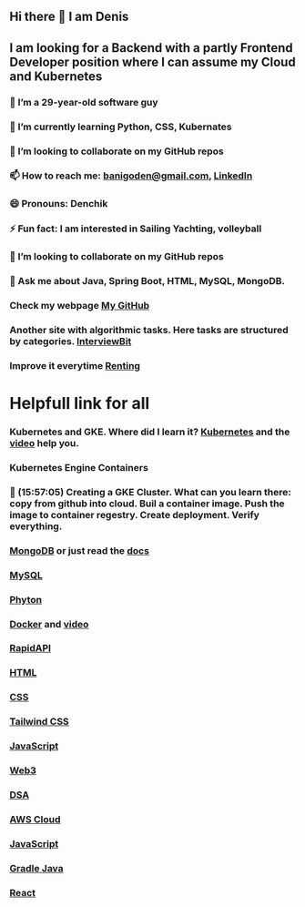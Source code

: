 ## Hi there 👋 I am Denis
##  I am looking for a Backend with a partly Frontend Developer position where I can assume my Cloud and Kubernetes
### 🔭 I’m a 29-year-old software guy
### 🌱 I’m currently learning Python, CSS, Kubernates 
### 👯 I’m looking to collaborate on my GitHub repos
### 📫 How to reach me: [banigoden@gmail.com](mailto:banigoden@gmail.com), [LinkedIn](https:https://www.linkedin.com/in/denis-banigan-695b52148/)
### 😄 Pronouns: Denchik
### ⚡ Fun fact: I am interested in Sailing Yachting, volleyball
### 👯 I’m looking to collaborate on my GitHub repos
### 💬 Ask me about Java, Spring Boot, HTML, MySQL, MongoDB.
### Check my webpage [My GitHub](https://banigoden.github.io/)
### Another site with algorithmic tasks. Here tasks are structured by categories. [InterviewBit](https://www.interviewbit.com/courses/programming)
### Improve it everytime [Renting](https://github.com/banigoden/renting)
# Helpfull link for all
### Kubernetes  and GKE. Where did I learn it? [Kubernetes](https://kubernetes.io/docs/home/) and the [video](https://www.youtube.com/watch?v=jpno8FSqpc8&ab_channel=freeCodeCamp.org) help you.
### Kubernetes Engine Containers
### 🎤 (15:57:05) Creating a GKE Cluster. What can you learn there: copy from github into cloud. Buil a container image. Push the image to container regestry. Create deployment. Verify everything.
### [MongoDB](https://learn.mongodb.com/learn/dashboard) or just read the [docs](https://docs.mongodb.com)
### [MySQL](https://sqlbolt.com/lesson/introduction)
### [Phyton](https://learnpython.com)
### [Docker](https://docs.docker.com) and [video](https://www.youtube.com/watch?v=fqMOX6JJhGo&list=PLWKjhJtqVAbkzvvpY12KkfiIGso9A_Ixs&ab_channel=freeCodeCamp.org)
### [RapidAPI](https://rapidapi.com/learn)
### [HTML](https://html.com)
### [CSS](https://css-tricks.com)
### [Tailwind CSS](https://tailwindcss.com)
### [JavaScript](https://javascript.info)
### [Web3](https://learnweb3.io)
### [DSA](https://algorithm-visualizer.org)
### [AWS Cloud](https://www.youtube.com/watch?v=SOTamWNgDKc&list=PLWKjhJtqVAbkzvvpY12KkfiIGso9A_Ixs&index=3&ab_channel=freeCodeCamp.org)
### [JavaScript](https://javascript.info)
### [Gradle Java](https://docs.gradle.org/current/samples/sample_building_java_applications.html)
### [React](https://react.dev/learn)


